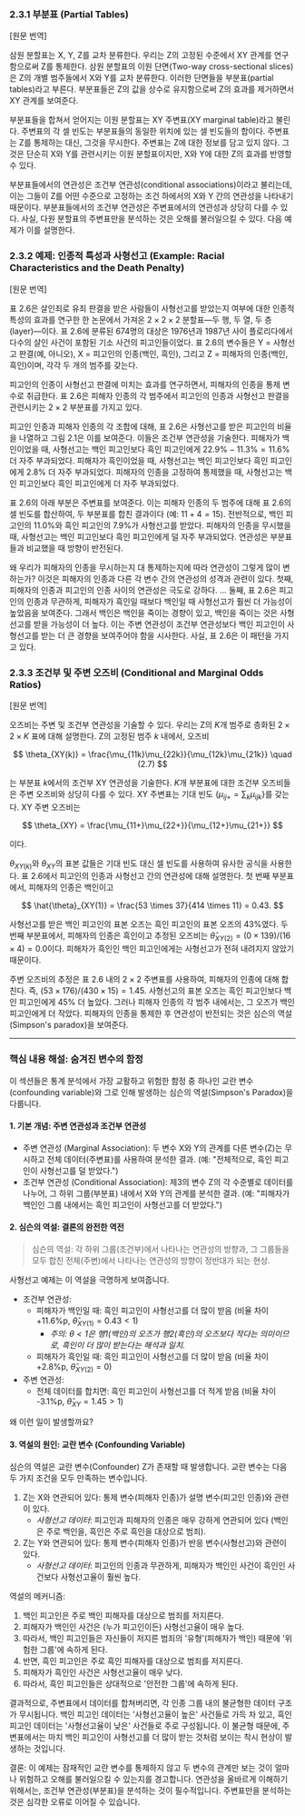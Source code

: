 ### 2.3.1 부분표 (Partial Tables)

[원문 번역]

삼원 분할표는 X, Y, Z를 교차 분류한다. 우리는 Z의 고정된 수준에서 XY 관계를 연구함으로써 Z를 통제한다. 삼원 분할표의 이원 단면(Two-way cross-sectional slices)은 Z의 개별 범주들에서 X와 Y를 교차 분류한다. 이러한 단면들을 부분표(partial tables)라고 부른다. 부분표들은 Z의 값을 상수로 유지함으로써 Z의 효과를 제거하면서 XY 관계를 보여준다.

부분표들을 합쳐서 얻어지는 이원 분할표는 XY 주변표(XY marginal table)라고 불린다. 주변표의 각 셀 빈도는 부분표들의 동일한 위치에 있는 셀 빈도들의 합이다. 주변표는 Z를 통제하는 대신, 그것을 무시한다. 주변표는 Z에 대한 정보를 담고 있지 않다. 그것은 단순히 X와 Y를 관련시키는 이원 분할표이지만, X와 Y에 대한 Z의 효과를 반영할 수 있다.

부분표들에서의 연관성은 조건부 연관성(conditional associations)이라고 불리는데, 이는 그들이 Z를 어떤 수준으로 고정하는 조건 하에서의 X와 Y 간의 연관성을 나타내기 때문이다. 부분표들에서의 조건부 연관성은 주변표에서의 연관성과 상당히 다를 수 있다. 사실, 다원 분할표의 주변표만을 분석하는 것은 오해를 불러일으킬 수 있다. 다음 예제가 이를 설명한다.

### 2.3.2 예제: 인종적 특성과 사형선고 (Example: Racial Characteristics and the Death Penalty)

[원문 번역]

표 2.6은 살인죄로 유죄 판결을 받은 사람들이 사형선고를 받았는지 여부에 대한 인종적 특성의 효과를 연구한 한 논문에서 가져온 $2 \times 2 \times 2$ 분할표—두 행, 두 열, 두 층(layer)—이다. 표 2.6에 분류된 674명의 대상은 1976년과 1987년 사이 플로리다에서 다수의 살인 사건이 포함된 기소 사건의 피고인들이었다. 표 2.6의 변수들은 Y = 사형선고 판결(예, 아니오), X = 피고인의 인종(백인, 흑인), 그리고 Z = 피해자의 인종(백인, 흑인)이며, 각각 두 개의 범주를 갖는다.

피고인의 인종이 사형선고 판결에 미치는 효과를 연구하면서, 피해자의 인종을 통제 변수로 취급한다. 표 2.6은 피해자 인종의 각 범주에서 피고인의 인종과 사형선고 판결을 관련시키는 $2 \times 2$ 부분표를 가지고 있다.

피고인 인종과 피해자 인종의 각 조합에 대해, 표 2.6은 사형선고를 받은 피고인의 비율을 나열하고 그림 2.1은 이를 보여준다. 이들은 조건부 연관성을 기술한다. 피해자가 백인이었을 때, 사형선고는 백인 피고인보다 흑인 피고인에게 $22.9\% - 11.3\% = 11.6\%$ 더 자주 부과되었다. 피해자가 흑인이었을 때, 사형선고는 백인 피고인보다 흑인 피고인에게 $2.8\%$ 더 자주 부과되었다. 피해자의 인종을 고정하여 통제했을 때, 사형선고는 백인 피고인보다 흑인 피고인에게 더 자주 부과되었다.

표 2.6의 아래 부분은 주변표를 보여준다. 이는 피해자 인종의 두 범주에 대해 표 2.6의 셀 빈도를 합산하여, 두 부분표를 합친 결과이다 (예: $11+4=15$). 전반적으로, 백인 피고인의 11.0%와 흑인 피고인의 7.9%가 사형선고를 받았다. 피해자의 인종을 무시했을 때, 사형선고는 백인 피고인보다 흑인 피고인에게 덜 자주 부과되었다. 연관성은 부분표들과 비교했을 때 방향이 반전된다.

왜 우리가 피해자의 인종을 무시하는지 대 통제하는지에 따라 연관성이 그렇게 많이 변하는가? 이것은 피해자의 인종과 다른 각 변수 간의 연관성의 성격과 관련이 있다. 첫째, 피해자의 인종과 피고인의 인종 사이의 연관성은 극도로 강하다. ... 둘째, 표 2.6은 피고인의 인종과 무관하게, 피해자가 흑인일 때보다 백인일 때 사형선고가 훨씬 더 가능성이 높았음을 보여준다. 그래서 백인은 백인을 죽이는 경향이 있고, 백인을 죽이는 것은 사형선고를 받을 가능성이 더 높다. 이는 주변 연관성이 조건부 연관성보다 백인 피고인이 사형선고를 받는 더 큰 경향을 보여주어야 함을 시사한다. 사실, 표 2.6은 이 패턴을 가지고 있다.

### 2.3.3 조건부 및 주변 오즈비 (Conditional and Marginal Odds Ratios)

[원문 번역]

오즈비는 주변 및 조건부 연관성을 기술할 수 있다. 우리는 Z의 $K$개 범주로 층화된 $2 \times 2 \times K$ 표에 대해 설명한다. Z의 고정된 범주 $k$ 내에서, 오즈비

$$ \theta_{XY(k)} = \frac{\mu_{11k}\mu_{22k}}{\mu_{12k}\mu_{21k}} \quad (2.7) $$

는 부분표 $k$에서의 조건부 XY 연관성을 기술한다. $K$개 부분표에 대한 조건부 오즈비들은 주변 오즈비와 상당히 다를 수 있다. XY 주변표는 기대 빈도 $\{\mu_{ij+} = \sum_k \mu_{ijk}\}$를 갖는다. XY 주변 오즈비는

$$ \theta_{XY} = \frac{\mu_{11+}\mu_{22+}}{\mu_{12+}\mu_{21+}} $$

이다.

$\theta_{XY(k)}$와 $\theta_{XY}$의 표본 값들은 기대 빈도 대신 셀 빈도를 사용하여 유사한 공식을 사용한다. 표 2.6에서 피고인의 인종과 사형선고 간의 연관성에 대해 설명한다. 첫 번째 부분표에서, 피해자의 인종은 백인이고

$$ \hat{\theta}_{XY(1)} = \frac{53 \times 37}{414 \times 11} = 0.43. $$

사형선고를 받은 백인 피고인의 표본 오즈는 흑인 피고인의 표본 오즈의 43%였다. 두 번째 부분표에서, 피해자의 인종은 흑인이고 추정된 오즈비는 $\hat{\theta}_{XY(2)} = (0 \times 139)/(16 \times 4) = 0.0$이다. 피해자가 흑인인 백인 피고인에게는 사형선고가 전혀 내려지지 않았기 때문이다.

주변 오즈비의 추정은 표 2.6 내의 $2 \times 2$ 주변표를 사용하여, 피해자의 인종에 대해 합친다. 즉, $(53 \times 176)/(430 \times 15) = 1.45$. 사형선고의 표본 오즈는 흑인 피고인보다 백인 피고인에게 45% 더 높았다. 그러나 피해자 인종의 각 범주 내에서는, 그 오즈가 백인 피고인에게 더 작았다. 피해자의 인종을 통제한 후 연관성이 반전되는 것은 심슨의 역설(Simpson's paradox)을 보여준다.

---

### 핵심 내용 해설: 숨겨진 변수의 함정

이 섹션들은 통계 분석에서 가장 교활하고 위험한 함정 중 하나인 교란 변수(confounding variable)와 그로 인해 발생하는 심슨의 역설(Simpson's Paradox)을 다룹니다.

#### 1. 기본 개념: 주변 연관성과 조건부 연관성

*   주변 연관성 (Marginal Association): 두 변수 X와 Y의 관계를 다른 변수(Z)는 무시하고 전체 데이터(주변표)를 사용하여 분석한 결과. (예: "전체적으로, 흑인 피고인이 사형선고를 덜 받았다.")
*   조건부 연관성 (Conditional Association): 제3의 변수 Z의 각 수준별로 데이터를 나누어, 그 하위 그룹(부분표) 내에서 X와 Y의 관계를 분석한 결과. (예: "피해자가 백인인 그룹 내에서는 흑인 피고인이 사형선고를 더 받았다.")

#### 2. 심슨의 역설: 결론의 완전한 역전

> 심슨의 역설: 각 하위 그룹(조건부)에서 나타나는 연관성의 방향과, 그 그룹들을 모두 합친 전체(주변)에서 나타나는 연관성의 방향이 정반대가 되는 현상.

사형선고 예제는 이 역설을 극명하게 보여줍니다.

*   조건부 연관성:
    *   피해자가 백인일 때: 흑인 피고인이 사형선고를 더 많이 받음 (비율 차이 +11.6%p, $\hat{\theta}_{XY(1)}=0.43 < 1$)
        *  *주의: $\theta<1$은 행1(백인)의 오즈가 행2(흑인)의 오즈보다 작다는 의미이므로, 흑인이 더 많이 받는다는 해석과 일치.*
    *   피해자가 흑인일 때: 흑인 피고인이 사형선고를 더 많이 받음 (비율 차이 +2.8%p, $\hat{\theta}_{XY(2)}=0$)
*   주변 연관성:
    *   전체 데이터를 합치면: 흑인 피고인이 사형선고를 더 적게 받음 (비율 차이 -3.1%p, $\hat{\theta}_{XY}=1.45 > 1$)

왜 이런 일이 발생할까요?

#### 3. 역설의 원인: 교란 변수 (Confounding Variable)

심슨의 역설은 교란 변수(Confounder) Z가 존재할 때 발생합니다. 교란 변수는 다음 두 가지 조건을 모두 만족하는 변수입니다.
1.  Z는 X와 연관되어 있다: 통제 변수(피해자 인종)가 설명 변수(피고인 인종)와 관련이 있다.
    *   *사형선고 데이터*: 피고인과 피해자의 인종은 매우 강하게 연관되어 있다 (백인은 주로 백인을, 흑인은 주로 흑인을 대상으로 범죄).
2.  Z는 Y와 연관되어 있다: 통제 변수(피해자 인종)가 반응 변수(사형선고)와 관련이 있다.
    *   *사형선고 데이터*: 피고인의 인종과 무관하게, 피해자가 백인인 사건이 흑인인 사건보다 사형선고율이 훨씬 높다.

역설의 메커니즘:
1.  백인 피고인은 주로 백인 피해자를 대상으로 범죄를 저지른다.
2.  피해자가 백인인 사건은 (누가 피고인이든) 사형선고율이 매우 높다.
3.  따라서, 백인 피고인들은 자신들이 저지른 범죄의 '유형'(피해자가 백인) 때문에 '위험한 그룹'에 속하게 된다.
4.  반면, 흑인 피고인은 주로 흑인 피해자를 대상으로 범죄를 저지른다.
5.  피해자가 흑인인 사건은 사형선고율이 매우 낮다.
6.  따라서, 흑인 피고인들은 상대적으로 '안전한 그룹'에 속하게 된다.

결과적으로, 주변표에서 데이터를 합쳐버리면, 각 인종 그룹 내의 불균형한 데이터 구조가 무시됩니다. 백인 피고인 데이터는 '사형선고율이 높은' 사건들로 가득 차 있고, 흑인 피고인 데이터는 '사형선고율이 낮은' 사건들로 주로 구성됩니다. 이 불균형 때문에, 주변표에서는 마치 백인 피고인이 사형선고를 더 많이 받는 것처럼 보이는 착시 현상이 발생하는 것입니다.

결론: 이 예제는 잠재적인 교란 변수를 통제하지 않고 두 변수의 관계만 보는 것이 얼마나 위험하고 오해를 불러일으킬 수 있는지를 경고합니다. 연관성을 올바르게 이해하기 위해서는, 조건부 연관성(부분표)을 분석하는 것이 필수적입니다. 주변표만을 분석하는 것은 심각한 오류로 이어질 수 있습니다.
